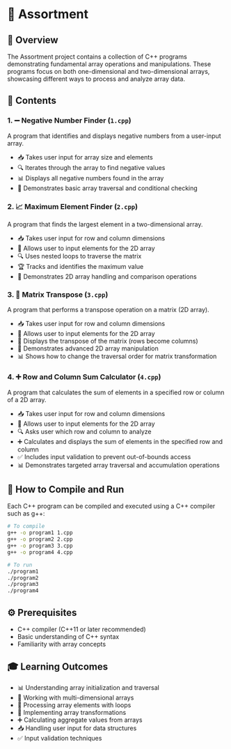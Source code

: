 # 🧩 Assortment

## 📝 Overview
The Assortment project contains a collection of C++ programs demonstrating fundamental array operations and manipulations. These programs focus on both one-dimensional and two-dimensional arrays, showcasing different ways to process and analyze array data.

## 📂 Contents

### 1. ➖ Negative Number Finder (`1.cpp`)
A program that identifies and displays negative numbers from a user-input array.
- 📥 Takes user input for array size and elements
- 🔍 Iterates through the array to find negative values
- 📊 Displays all negative numbers found in the array
- 🔄 Demonstrates basic array traversal and conditional checking

### 2. 📈 Maximum Element Finder (`2.cpp`)
A program that finds the largest element in a two-dimensional array.
- 📥 Takes user input for row and column dimensions
- 🔢 Allows user to input elements for the 2D array
- 🔍 Uses nested loops to traverse the matrix
- 🏆 Tracks and identifies the maximum value
- 🧩 Demonstrates 2D array handling and comparison operations

### 3. 🔄 Matrix Transpose (`3.cpp`)
A program that performs a transpose operation on a matrix (2D array).
- 📥 Takes user input for row and column dimensions
- 🔢 Allows user to input elements for the 2D array
- 🔄 Displays the transpose of the matrix (rows become columns)
- 🧩 Demonstrates advanced 2D array manipulation
- 📊 Shows how to change the traversal order for matrix transformation

### 4. ➕ Row and Column Sum Calculator (`4.cpp`)
A program that calculates the sum of elements in a specified row or column of a 2D array.
- 📥 Takes user input for row and column dimensions
- 🔢 Allows user to input elements for the 2D array
- 🔍 Asks user which row and column to analyze
- ➕ Calculates and displays the sum of elements in the specified row and column
- ✅ Includes input validation to prevent out-of-bounds access
- 📊 Demonstrates targeted array traversal and accumulation operations

## 🚀 How to Compile and Run
Each C++ program can be compiled and executed using a C++ compiler such as g++:

```bash
# To compile
g++ -o program1 1.cpp
g++ -o program2 2.cpp
g++ -o program3 3.cpp
g++ -o program4 4.cpp

# To run
./program1
./program2
./program3
./program4
```

## ⚙️ Prerequisites
- C++ compiler (C++11 or later recommended)
- Basic understanding of C++ syntax
- Familiarity with array concepts

## 🎓 Learning Outcomes
- 📊 Understanding array initialization and traversal
- 🧩 Working with multi-dimensional arrays
- 🔄 Processing array elements with loops
- 🔄 Implementing array transformations
- ➕ Calculating aggregate values from arrays
- 📥 Handling user input for data structures
- ✅ Input validation techniques